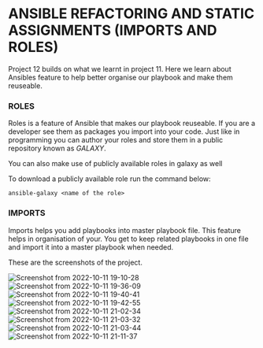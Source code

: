 # ANSIBLE REFACTORING AND STATIC ASSIGNMENTS (IMPORTS AND ROLES)

Project 12 builds on what we learnt in project 11.  Here we learn about Ansibles feature to help better organise our playbook and make them reuseable.


### ROLES

Roles is a feature of Ansible that makes our playbook reuseable. If you are a developer see them as packages you import into your code. Just like in programming you can author your roles and store them in a public repository known as *GALAXY*.
 
You can also make use of publicly available roles in galaxy as well


To download a publicly available role run the command below:


 `ansible-galaxy <name of the role>`
 
 
### IMPORTS

Imports helps you add playbooks into master playbook file. This feature helps in organisation of your. You get to keep related playbooks in one file and import it into a master playbook when needed.


These are the screenshots of the project.


![Screenshot from 2022-10-11 19-10-28](https://user-images.githubusercontent.com/23356682/195304268-eb9a0c15-6925-40f5-841a-5e25ee1887fa.png)
![Screenshot from 2022-10-11 19-36-09](https://user-images.githubusercontent.com/23356682/195304272-77c95064-d63e-417a-847d-13922b9f851f.png)
![Screenshot from 2022-10-11 19-40-41](https://user-images.githubusercontent.com/23356682/195304277-d5d91ac2-0647-4ea1-a2f1-71590d3941ea.png)
![Screenshot from 2022-10-11 19-42-55](https://user-images.githubusercontent.com/23356682/195304284-4165db88-7106-4662-8b70-3999cc6d1741.png)
![Screenshot from 2022-10-11 21-02-34](https://user-images.githubusercontent.com/23356682/195304298-bbcfe2ec-2671-4a10-b45b-6a184b260385.png)
![Screenshot from 2022-10-11 21-03-32](https://user-images.githubusercontent.com/23356682/195304304-91d223c4-4159-4818-aeee-d8e0dd2f3683.png)
![Screenshot from 2022-10-11 21-03-44](https://user-images.githubusercontent.com/23356682/195304311-be4f5460-ad71-4f15-8f93-1ed8b7ce2e10.png)
![Screenshot from 2022-10-11 21-11-37](https://user-images.githubusercontent.com/23356682/195304314-bf043795-c5f1-4fe6-aa1f-62e6a10be2fb.png)


